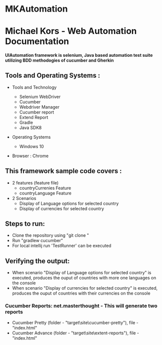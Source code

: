 # MKAutomation

#  Michael Kors -  Web Automation Documentation  #
#### UIAutomation framework is selenium, Java based automation test suite utilizing BDD methodogies of cucumber and Gherkin ####


  ## Tools and Operating Systems : ##
   
* Tools and Technology
  - Selenium WebDriver
  - Cucumber
  - Webdriver Manager
  - Cucumber report 
  - Extend Report
  - Gradle 
  - Java SDK8 
  
* Operating Systems 
  - Windows 10
  
* Browser : Chrome

 ##  This framework sample code covers : ##
 
* 2 features (feature file)
   - countryCurrenies Feature
   - countryLanguage Feature
* 2 Scenarios
   - Display of Language options for selected country
   - Display of currencies for selected country
 

## Steps to run: ##
*	Clone the repository using "git clone "
*	Run "gradlew cucumber"
*	For local intellij run 'TestRunner' can be executed

## Verifying the output: ##
* When scenario "Display of Language options for selected country" is executed, produces the ouput of countries with more one languages on the console 
* When scenario "Display of currencies for selected country" is executed, produces the ouput of countries with their currencies on the console 


### Cucumber Reports: net.masterthought - This will generate two reports ###
*	Cucumber Pretty (folder - "target\site\cucumber-pretty"), file - "index.html"
*	Cucumber Advance (folder - "target\site\extent-reports"), file - "index.html"
